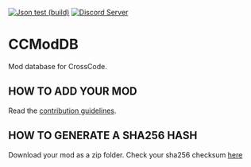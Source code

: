 [![Json test (build)](https://travis-ci.org/CCDirectLink/CCModDB.svg?branch=master)](https://travis-ci.org/CCDirectLink/CCModDB)
[![Discord Server](https://img.shields.io/discord/382339402338402315.svg?label=Discord%20Server)](https://discord.gg/TFs6n5v)
# CCModDB
Mod database for CrossCode.

## HOW TO ADD YOUR MOD
Read the [contribution guidelines](CONTRIBUTING.md).


## HOW TO GENERATE A SHA256 HASH
Download your mod as a zip folder. Check your sha256 checksum [here](https://emn178.github.io/online-tools/sha256_checksum.html)
